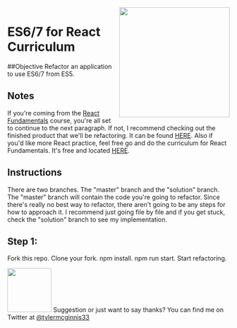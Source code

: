 <img src="http://www.reactjsprogram.com/images/reactjsprogram-500.png" width="250" align="right">

ES6/7 for React Curriculum
========

##Objective
Refactor an application to use ES6/7 from ES5.

## Notes
If you're coming from the [React Fundamentals](http://courses.reactjsprogram.com/courses/reactjsfundamentals) course, you're all set to continue to the next paragraph. If not, I recommend checking out the finished product that we'll be refactoring. It can be found [HERE](www.reactjsprogram.com/React-Fundamentals-Project). Also if you'd like more React practice, feel free go and do the curriculum for React Fundamentals. It's free and located [HERE](https://github.com/ReactjsProgram/react-fundamentals-curriculum).

## Instructions
There are two branches. The "master" branch and the "solution" branch. The "master" branch will contain the code you're going to refactor. Since there's really no best way to refactor, there aren't going to be any steps for how to approach it. I recommend just going file by file and if you get stuck, check the "solution" branch to see my implementation.

## Step 1:
Fork this repo. Clone your fork. npm install. npm run start. Start refactoring.

<img src='http://www.reactjsprogram.com/images/tyler-mcginnis.png' width="100px"/> Suggestion or just want to say thanks? You can find me on Twitter at [@tylermcginnis33](http://twitter.com/tylermcginnis33)